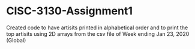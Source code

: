 # CISC-3130-Assignment1

Created code to have artisits printed in alphabetical order and to print the top artisits using 2D arrays from the csv file of Week ending Jan 23, 2020 (Global)
